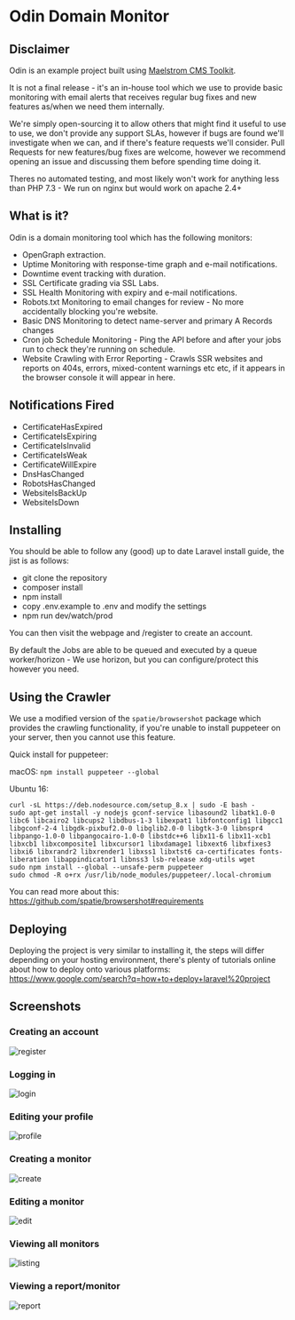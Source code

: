 # Odin Domain Monitor

## Disclaimer

Odin is an example project built using [Maelstrom CMS Toolkit](https://www.maelstrom-cms.com/).

It is not a final release - it's an in-house tool which we use to provide basic monitoring with email alerts that receives regular bug fixes and new features as/when we need them internally.

We're simply open-sourcing it to allow others that might find it useful to use to use, we don't provide any support SLAs, however if bugs are found we'll investigate when we can, and if there's feature requests we'll consider. Pull Requests for new features/bug fixes are welcome, however we recommend opening an issue and discussing them before spending time doing it.

Theres no automated testing, and most likely won't work for anything less than PHP 7.3 - We run on nginx but would work on apache 2.4+

## What is it?

Odin is a domain monitoring tool which has the following monitors:

- OpenGraph extraction.
- Uptime Monitoring with response-time graph and e-mail notifications.
- Downtime event tracking with duration.
- SSL Certificate grading via SSL Labs.
- SSL Health Monitoring with expiry and e-mail notifications.
- Robots.txt Monitoring to email changes for review - No more accidentally blocking you're website.
- Basic DNS Monitoring to detect name-server and primary A Records changes
- Cron job Schedule Monitoring - Ping the API before and after your jobs run to check they're running on schedule.
- Website Crawling with Error Reporting - Crawls SSR websites and reports on 404s, errors, mixed-content warnings etc etc, if it appears in the browser console it will appear in here.

## Notifications Fired

- CertificateHasExpired
- CertificateIsExpiring
- CertificateIsInvalid
- CertificateIsWeak
- CertificateWillExpire
- DnsHasChanged
- RobotsHasChanged
- WebsiteIsBackUp
- WebsiteIsDown

## Installing

You should be able to follow any (good) up to date Laravel install guide, the jist is as follows:

- git clone the repository
- composer install
- npm install
- copy .env.example to .env and modify the settings
- npm run dev/watch/prod

You can then visit the webpage and /register to create an account.

By default the Jobs are able to be queued and executed by a queue worker/horizon - We use horizon, but you can configure/protect this however you need.

## Using the Crawler

We use a modified version of the `spatie/browsershot` package which provides the crawling functionality, if you're unable to install puppeteer on your server, then you cannot use this feature.

Quick install for puppeteer:

macOS: `npm install puppeteer --global`

Ubuntu 16:
```
curl -sL https://deb.nodesource.com/setup_8.x | sudo -E bash -
sudo apt-get install -y nodejs gconf-service libasound2 libatk1.0-0 libc6 libcairo2 libcups2 libdbus-1-3 libexpat1 libfontconfig1 libgcc1 libgconf-2-4 libgdk-pixbuf2.0-0 libglib2.0-0 libgtk-3-0 libnspr4 libpango-1.0-0 libpangocairo-1.0-0 libstdc++6 libx11-6 libx11-xcb1 libxcb1 libxcomposite1 libxcursor1 libxdamage1 libxext6 libxfixes3 libxi6 libxrandr2 libxrender1 libxss1 libxtst6 ca-certificates fonts-liberation libappindicator1 libnss3 lsb-release xdg-utils wget
sudo npm install --global --unsafe-perm puppeteer
sudo chmod -R o+rx /usr/lib/node_modules/puppeteer/.local-chromium
```

You can read more about this: https://github.com/spatie/browsershot#requirements

## Deploying

Deploying the project is very similar to installing it, the steps will differ depending on your hosting environment, there's plenty of tutorials online about how to deploy onto various platforms: https://www.google.com/search?q=how+to+deploy+laravel%20project

## Screenshots

### Creating an account
![register](https://user-images.githubusercontent.com/1094740/66187514-d5465400-e67c-11e9-8582-08d2aa331daa.png)

### Logging in
![login](https://user-images.githubusercontent.com/1094740/66187512-d5465400-e67c-11e9-9c2e-8b81e58ec73a.png)

### Editing your profile
![profile](https://user-images.githubusercontent.com/1094740/66187513-d5465400-e67c-11e9-9a54-133c4e270eb2.png)

### Creating a monitor
![create](https://user-images.githubusercontent.com/1094740/66187508-d4adbd80-e67c-11e9-922b-501156069934.png)

### Editing a monitor
![edit](https://user-images.githubusercontent.com/1094740/66187510-d4adbd80-e67c-11e9-95ed-4ee3bd77f591.png)

### Viewing all monitors
![listing](https://user-images.githubusercontent.com/1094740/66187511-d5465400-e67c-11e9-95af-e15f89e7f5e8.png)

### Viewing a report/monitor
![report](https://user-images.githubusercontent.com/1094740/66187515-d5465400-e67c-11e9-9a37-081b841ae11c.png)

